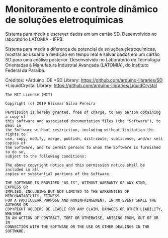 <html>
  <head><h1>Monitoramento e controle dinâmico de soluções eletroquímicas</h1></head>
 <body>
    <p>Sistema para medir e escrever dados em um cartão SD. Desenvolvido no laboratório LATOMIA - IFPB.</p>

Sistema para medir a diferença de potencial de soluções eletroquímicas, mostrar ao usuário a medição em tempo real e salvar dados em um cartão SD para uma análise posterior. Desenvolvido no Laboratório de Tecnologia Orientadas à Manufatura Industrial Avançada (LATOMIA), do Instituto Federal da Paraíba. 

Créditos:
  *Arduino IDE
  *SD Library: https://github.com/arduino-libraries/SD
  *LiquidCrystal Library: https://github.com/arduino-libraries/LiquidCrystal 
  
  
        
    The MIT License (MIT)

    Copyright (c) 2019 Elismar Silva Pereira

    Permission is hereby granted, free of charge, to any person obtaining a copy of
    this software and associated documentation files (the "Software"), to deal in
    the Software without restriction, including without limitation the rights to
    use, copy, modify, merge, publish, distribute, sublicense, and/or sell copies of
    the Software, and to permit persons to whom the Software is furnished to do so,
    subject to the following conditions:

    The above copyright notice and this permission notice shall be included in all
    copies or substantial portions of the Software.

    THE SOFTWARE IS PROVIDED "AS IS", WITHOUT WARRANTY OF ANY KIND, EXPRESS OR
    IMPLIED, INCLUDING BUT NOT LIMITED TO THE WARRANTIES OF MERCHANTABILITY, FITNESS
    FOR A PARTICULAR PURPOSE AND NONINFRINGEMENT. IN NO EVENT SHALL THE AUTHORS OR
    COPYRIGHT HOLDERS BE LIABLE FOR ANY CLAIM, DAMAGES OR OTHER LIABILITY, WHETHER
    IN AN ACTION OF CONTRACT, TORT OR OTHERWISE, ARISING FROM, OUT OF OR IN
    CONNECTION WITH THE SOFTWARE OR THE USE OR OTHER DEALINGS IN THE SOFTWARE.
</body>
</html>
